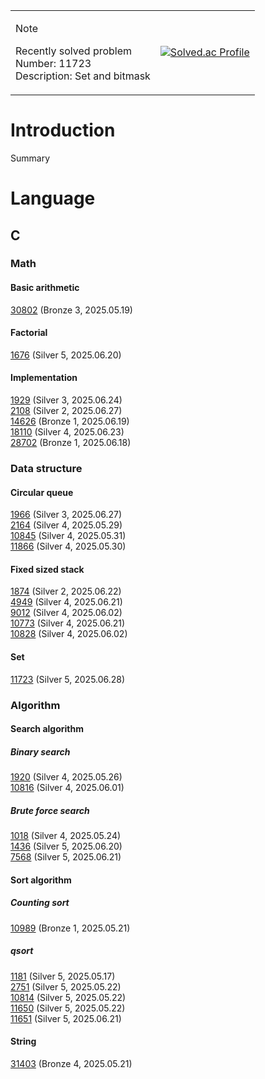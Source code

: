 <table>
<tr>
  <td>
    
  > [!NOTE]  
  > Recently solved problem  
  > Number: 11723  
  > Description: Set and bitmask
  
  </td>
  <td>
  
  [![Solved.ac Profile](http://mazassumnida.wtf/api/generate_badge?boj=j30n9hn)](https://solved.ac/j30n9hn)
  
  </td>
</tr>
</table>

# Introduction
Summary

# Language
## C
### Math
#### Basic arithmetic
[30802](./CLASS/CLASS2/30802/main.c) (Bronze 3, 2025.05.19)<br>
#### Factorial
[1676](./CLASS/CLASS2/1676/main.c) (Silver 5, 2025.06.20)<br>
#### Implementation
[1929](./CLASS/CLASS2/1929/main.c) (Silver 3, 2025.06.24)<br>
[2108](./CLASS/CLASS2/2108/main.c) (Silver 2, 2025.06.27)<br>
[14626](./CLASS/CLASS2/14626/main.c) (Bronze 1, 2025.06.19)<br>
[18110](./CLASS/CLASS2/18110/main.c) (Silver 4, 2025.06.23)<br>
[28702](./CLASS/CLASS2/28702/main.c) (Bronze 1, 2025.06.18)<br>
### Data structure
#### Circular queue
[1966](./CLASS/CLASS2/1966/main.c) (Silver 3, 2025.06.27)<br>
[2164](./CLASS/CLASS2/2164/main.c) (Silver 4, 2025.05.29)<br>
[10845](./CLASS/CLASS2/10845/main.c) (Silver 4, 2025.05.31)<br>
[11866](./CLASS/CLASS2/11866/main.c) (Silver 4, 2025.05.30)<br>
#### Fixed sized stack
[1874](./CLASS/CLASS2/1874/main.c) (Silver 2, 2025.06.22)<br>
[4949](./CLASS/CLASS2/4949/main.c) (Silver 4, 2025.06.21)<br>
[9012](./CLASS/CLASS2/9012/main.c) (Silver 4, 2025.06.02)<br>
[10773](./CLASS/CLASS2/10773/main.c) (Silver 4, 2025.06.21)<br>
[10828](./CLASS/CLASS2/10828/main.c) (Silver 4, 2025.06.02)<br>
#### Set
[11723](./CLASS/CLASS3/11723/main.c) (Silver 5, 2025.06.28)<br>
### Algorithm
#### Search algorithm
##### Binary search
[1920](./CLASS/CLASS2/1920/main.c) (Silver 4, 2025.05.26)<br>
[10816](./CLASS/CLASS2/10816/main.c) (Silver 4, 2025.06.01)<br>
##### Brute force search
[1018](./CLASS/CLASS2/1018/main.c) (Silver 4, 2025.05.24)<br>
[1436](./CLASS/CLASS2/1436/main.c) (Silver 5, 2025.06.20)<br>
[7568](./CLASS/CLASS2/7568/main.c) (Silver 5, 2025.06.21)<br>
#### Sort algorithm
##### Counting sort
[10989](./CLASS/CLASS2/10989/main.c) (Bronze 1, 2025.05.21)
##### qsort
[1181](./CLASS/CLASS2/1181/main.c) (Silver 5, 2025.05.17)<br>
[2751](./CLASS/CLASS2/2751/main.c) (Silver 5, 2025.05.22)<br>
[10814](./CLASS/CLASS2/10814/main.c) (Silver 5, 2025.05.22)<br>
[11650](./CLASS/CLASS2/11650/main.c) (Silver 5, 2025.05.22)<br>
[11651](./CLASS/CLASS2/11651/main.c) (Silver 5, 2025.06.21)<br>
#### String
[31403](./CLASS/CLASS1/31403/main.c) (Bronze 4, 2025.05.21)
